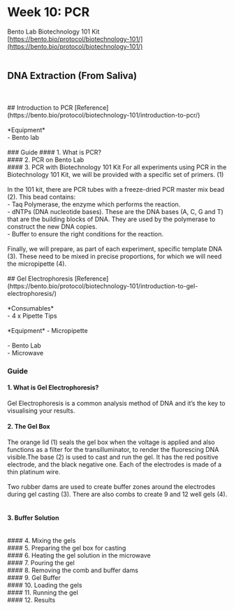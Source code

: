 # Week 10: PCR

Bento Lab Biotechnology 101 Kit<br/>
[https://bento.bio/protocol/biotechnology-101/](https://bento.bio/protocol/biotechnology-101/)<br/>
<br/>

## DNA Extraction (From Saliva)

<br/>
<br/>
## Introduction to PCR
[Reference](https://bento.bio/protocol/biotechnology-101/introduction-to-pcr/)<br/>
<br/>
*Equipment*<br/>
- Bento lab<br/>
<br/>
### Guide
#### 1. What is PCR?
<br/>
#### 2. PCR on Bento Lab
<br/>
#### 3. PCR with Biotechnology 101 Kit
For all experiments using PCR in the Biotechnology 101 Kit, we will be provided with a specific set of primers. (1)<br/>
<br/>
In the 101 kit, there are PCR tubes with a freeze-dried PCR master mix bead (2). This bead contains:<br/>
- Taq Polymerase, the enzyme which performs the reaction.<br/>
- dNTPs (DNA nucleotide bases). These are the DNA bases (A, C, G and T) that are the building blocks of DNA. They are used by the polymerase to construct the new DNA copies.<br/>
- Buffer to ensure the right conditions for the reaction.<br/>
<br/>
Finally, we will prepare, as part of each experiment, specific template DNA (3). These need to be mixed in precise proportions, for which we will need the micropipette (4).<br/>
<br/>
## Gel Electrophoresis
[Reference](https://bento.bio/protocol/biotechnology-101/introduction-to-gel-electrophoresis/)<br/>
<br/>
*Consumables*<br/>
- 4 x Pipette Tips<br/>
<br/>
*Equipment*
- Micropipette<br/><br/>
- Bento Lab<br/>
- Microwave<br/>

### Guide
#### 1. What is Gel Electrophoresis?
Gel Electrophoresis is a common analysis method of DNA and it’s the key to visualising your results.<br/>

#### 2. The Gel Box
The orange lid (1) seals the gel box when the voltage is applied and also functions as a filter for the transilluminator, to render the fluorescing DNA visible.The base (2) is used to cast and run the gel. It has the red positive electrode, and the black negative one. Each of the electrodes is made of a thin platinum wire.<br/>
<br/>
Two rubber dams are used to create buffer zones around the electrodes during gel casting (3). There are also combs to create 9 and 12 well gels (4).<br/>
<br/>

#### 3. Buffer Solution
<br/>
#### 4. Mixing the gels
<br/>
#### 5. Preparing the gel box for casting
<br/>
#### 6. Heating the gel solution in the microwave
<br/>
#### 7. Pouring the gel
<br/>
#### 8. Removing the comb and buffer dams
<br/>
#### 9. Gel Buffer
<br/>
#### 10. Loading the gels
<br/>
#### 11. Running the gel
<br/>
#### 12. Results
<br/>
